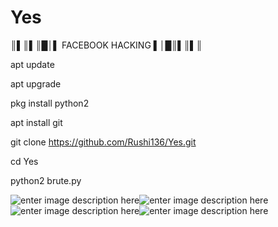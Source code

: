 # Yes

║▌║▌║█│▌ FACEBOOK HACKING ▌│█║▌║▌║

apt update

apt upgrade

pkg install python2

apt install git


git clone https://github.com/Rushi136/Yes.git

cd Yes


python2 brute.py


![enter image description here](https://i.stack.imgur.com/8AD9U.png)![enter image description here](https://i.stack.imgur.com/YH8pv.png)![enter image description here](https://i.stack.imgur.com/auLdY.png)![enter image description here](https://i.stack.imgur.com/tSMcY.png)
